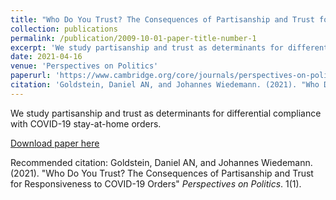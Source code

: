 ```yaml
---
title: "Who Do You Trust? The Consequences of Partisanship and Trust for Responsiveness to COVID-19 Orders"
collection: publications
permalink: /publication/2009-10-01-paper-title-number-1
excerpt: 'We study partisanship and trust as determinants for differential compliance with COVID-19 stay-at-home orders.'
date: 2021-04-16
venue: 'Perspectives on Politics'
paperurl: 'https://www.cambridge.org/core/journals/perspectives-on-politics/article/who-do-you-trust-the-consequences-of-partisanship-and-trust-for-public-responsiveness-to-covid19-orders/466134E376AD87F52441F26F3BE7D653#article'
citation: 'Goldstein, Daniel AN, and Johannes Wiedemann. (2021). "Who Do You Trust? The Consequences of Partisanship and Trust for Responsiveness to COVID-19 Orders" <i>Perspectives on Politics</i>. 1(1).'
---
```

We study partisanship and trust as determinants for differential compliance with COVID-19 stay-at-home orders.

[Download paper here](https://papers.ssrn.com/sol3/papers.cfm?abstract_id=3580547)

Recommended citation: Goldstein, Daniel AN, and Johannes Wiedemann. (2021). "Who Do You Trust? The Consequences of Partisanship and Trust for Responsiveness to COVID-19 Orders" <i>Perspectives on Politics</i>. 1(1).
